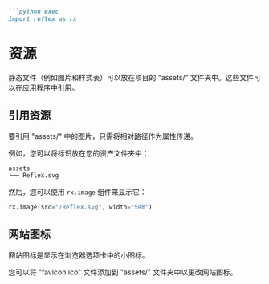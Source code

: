 ```markdown
```python exec
import reflex as rx
```

# 资源

静态文件（例如图片和样式表）可以放在项目的 "assets/" 文件夹中。这些文件可以在应用程序中引用。

## 引用资源

要引用 "assets/" 中的图片，只需将相对路径作为属性传递。

例如，您可以将标识放在您的资产文件夹中：
```bash
assets
└── Reflex.svg
```

然后，您可以使用 `rx.image` 组件来显示它：

```python demo
rx.image(src="/Reflex.svg", width="5em")
```

## 网站图标

网站图标是显示在浏览器选项卡中的小图标。

您可以将 "favicon.ico" 文件添加到 "assets/" 文件夹中以更改网站图标。
```


